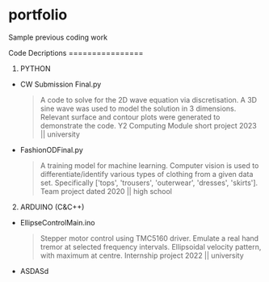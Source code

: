 # portfolio
Sample previous coding work

Code Decriptions ================

1) PYTHON
- CW Submission Final.py
  > A code to solve for the 2D wave equation via discretisation.
  > A 3D sine wave was used to model the solution in 3 dimensions.
  > Relevant surface and contour plots were generated to demonstrate the code.
  > Y2 Computing Module short project 2023 || university
- FashionODFinal.py
  > A training model for machine learning.
  > Computer vision is used to differentiate/identify various types of clothing from a given data set.
  > Specifically ['tops', 'trousers', 'outerwear', 'dresses', 'skirts'].
  > Team project dated 2020 || high school

2) ARDUINO (C&C++)
- EllipseControlMain.ino
  > Stepper motor control using TMC5160 driver.
  > Emulate a real hand tremor at selected frequency intervals.
  > Ellipsoidal velocity pattern, with maximum at centre.
  > Internship project 2022 || university
- ASDASd
